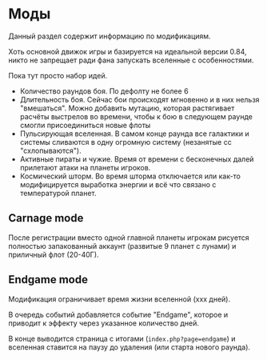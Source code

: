 # Моды

Данный раздел содержит информацию по модификациям.

Хоть основной движок игры и базируется на идеальной версии 0.84, никто не запрещает ради фана запускать вселенные с особенностями.

Пока тут просто набор идей.

- Количество раундов боя. По дефолту не более 6
- Длительность боя. Сейчас бои происходят мгновенно и в них нельзя "вмешаться". Можно добавить мутацию, которая растягивает расчёты выстрелов во времени, чтобы к бою в следующем раунде смогли присоединиться новые флоты
- Пульсирующая вселенная. В самом конце раунда все галактики и системы сливаются в одну огромную систему (незанятые сс "схлопываются").
- Активные пираты и чужие. Время от времени с бесконечных далей прилетают атаки на планеты игроков.
- Космический шторм. Во время шторма отключается или как-то модифицируется выработка энергии и всё что связано с температурой планет.

## Carnage mode

После регистрации вместо одной главной планеты игрокам рисуется полностью запакованный аккаунт (развитые 9 планет с лунами) и приличный флот (20-40Г).

## Endgame mode

Модификация ограничивает время жизни вселенной (xxx дней).

В очередь событий добавляется событие "Endgame", которое и приводит к эффекту через указанное количество дней.

В конце выводится страница с итогами (`index.php?page=endgame`) и вселенная ставится на паузу до удаления (или старта нового раунда).

